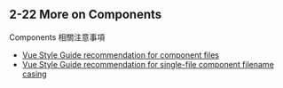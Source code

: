 ## 2-22 More on Components

Components 相關注意事項

- [Vue Style Guide recommendation for component files](https://vuejs.org/style-guide/rules-strongly-recommended.html#component-files)
- [Vue Style Guide recommendation for single-file component filename casing](https://vuejs.org/style-guide/rules-strongly-recommended.html#single-file-component-filename-casing)
